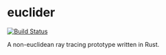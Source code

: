 # euclider
[![Build Status](https://travis-ci.org/Limeth/euclider.svg?branch=master)](https://travis-ci.org/Limeth/euclider)

A non-euclidean ray tracing prototype written in Rust.
